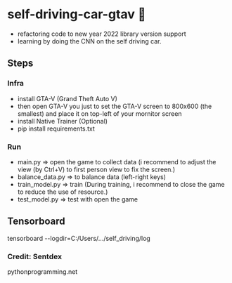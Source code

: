 # self-driving-car-gtav :car:
* refactoring code to new year 2022 library version support 
* learning by doing the CNN on the self driving car.

## Steps
### Infra
* install GTA-V (Grand Theft Auto V)
* then open GTA-V you just to set the GTA-V screen to 800x600 (the smallest) and place it on top-left of your mornitor screen   
* install Native Trainer (Optional)
* pip install requirements.txt
### Run
* main.py => open the game to collect data (i recommend to adjust the view (by Ctrl+V) to first person view to fix the screen.)
* balance_data.py => to balance data (left-right keys)
* train_model.py => train (During training, i recommend to close the game to reduce the use of resource.)
* test_model.py => test with open the game

## Tensorboard
tensorboard --logdir=C:/Users/.../self_driving/log


### Credit: Sentdex 
pythonprogramming.net
